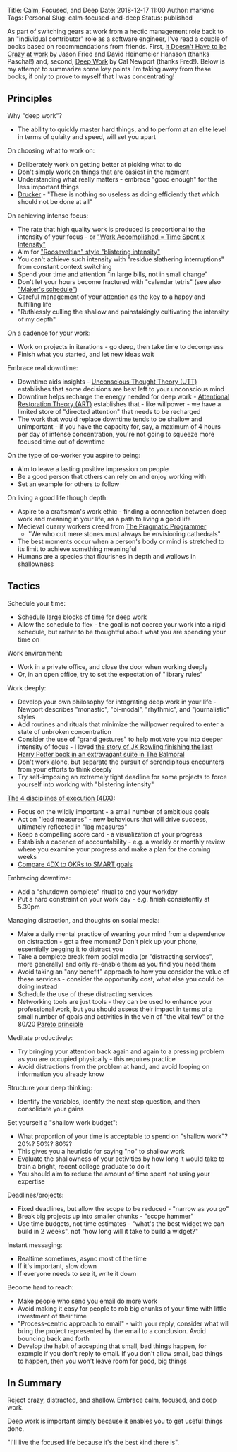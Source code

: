 Title: Calm, Focused, and Deep
Date: 2018-12-17 11:00
Author: markmc
Tags: Personal
Slug: calm-focused-and-deep
Status: published

As part of switching gears at work from a hectic management role back
to an "individual contributor" role as a software engineer, I've read
a couple of books based on recommendations from friends. First, [It
Doesn't Have to be Crazy at work](https://basecamp.com/books/calm) by
Jason Fried and David Heinemeier Hansson (thanks Paschal!) and,
second, [Deep Work](http://calnewport.com/books/deep-work/) by Cal
Newport (thanks Fred!). Below is my attempt to summarize some key
points I'm taking away from these books, if only to prove to myself
that I was concentrating!

## Principles

Why "deep work"?

- The ability to quickly master hard things, and to perform at an
  elite level in terms of qulaity and speed, will set you apart

On choosing what to work on:

- Deliberately work on getting better at picking what to do
- Don't simply work on things that are easiest in the moment
- Understanding what really matters - embrace "good enough" for the
  less important things
- [Drucker](https://en.wikiquote.org/wiki/Peter_Drucker) - "There is
  nothing so useless as doing efficiently that which should not be
  done at all"

On achieving intense focus:

- The rate that high quality work is produced is proportional to the
  intensity of your focus - or ["Work Accomplished = Time Spent x
  Intensity"](http://calnewport.com/blog/2014/04/08/work-accomplished-time-spent-x-intensity/)
- Aim for ["Rooseveltian" style "blistering
  intensity"](https://www.businessinsider.com/theodore-roosevelt-productivity-trick-2016-1)
- You can't achieve such intensity with "residue slathering
  interruptions" from constant context switching
- Spend your time and attention "in large bills, not in small change"
- Don't let your hours become fractured with "calendar tetris" (see
  also ["Maker's
  schedule"](http://www.paulgraham.com/makersschedule.html))
- Careful management of your attention as the key to a happy and
  fulfilling life
- "Ruthlessly culling the shallow and painstakingly cultivating the
  intensity of my depth"

On a cadence for your work:

- Work on projects in iterations - go deep, then take time to
  decompress
- Finish what you started, and let new ideas wait

Embrace real downtime:

- Downtime aids insights - [Unconscious Thought Theory
  (UTT)](https://en.wikipedia.org/wiki/Unconscious_thought_theory)
  establishes that some decisions are best left to your unconscious
  mind
- Downtime helps recharge the energy needed for deep work -
  [Attentional Restoration Theory
  (ART)](https://en.wikipedia.org/wiki/Attention_restoration_theory)
  establishes that - like willpower - we have a limited store of
  "directed attention" that needs to be recharged
- The work that would replace downtime tends to be shallow and
  unimportant - if you have the capacity for, say, a maximum of 4
  hours per day of intense concentration, you're not going to squeeze
  more focused time out of downtime

On the type of co-worker you aspire to being:

- Aim to leave a lasting positive impression on people
- Be a good person that others can rely on and enjoy working with
- Set an example for others to follow

On living a good life though depth:

- Aspire to a craftsman's work ethic - finding a connection between
  deep work and meaning in your life, as a path to living a good life
- Medieval quarry workers creed from [The Pragmatic
  Programmer](https://en.wikipedia.org/wiki/The_Pragmatic_Programmer)
  - "We who cut mere stones must always be envisioning cathedrals"
- The best moments occur when a person's body or mind is stretched to
  its limit to achieve something meaningful
- Humans are a species that flourishes in depth and wallows in
  shallowness

## Tactics

Schedule your time:

- Schedule large blocks of time for deep work
- Allow the schedule to flex - the goal is not coerce your work into a
  rigid schedule, but rather to be thoughtful about what you are
  spending your time on

Work environment:

- Work in a private office, and close the door when working deeply
- Or, in an open office, try to set the expectation of "library rules"

Work deeply:

- Develop your own philosophy for integrating deep work in your life -
  Newport describes "monastic", "bi-modal", "rhythmic", and
  "journalistic" styles
- Add routines and rituals that minimize the willpower required to
  enter a state of unbroken concentration
- Consider the use of "grand gestures" to help motivate you into
  deeper intensity of focus - I loved [the story of JK Rowling
  finishing the last Harry Potter book in an extravagant suite in The
  Balmoral](https://www.therowlinglibrary.com/2016/06/01/the-balmoral-hotel-where-j-k-rowling-finished-harry-potter-and-the-deathly-hallows/)
- Don't work alone, but separate the pursuit of serendipitous
  encounters from your efforts to think deeply
- Try self-imposing an extremely tight deadline for some projects to
  force yourself into working with "blistering intensity"

[The 4 disciplines of execution (4DX)](https://www.franklincovey.com/Solutions/Execution/4-disciplines.html):

- Focus on the wildly important - a small number of ambitious goals
- Act on "lead measures" - new behaviours that will drive success,
  ultimately reflected in "lag measures"
- Keep a compelling score card - a visualization of your progress
- Establish a cadence of accountability - e.g. a weekly or monthly
  review where you examine your progress and make a plan for the
  coming weeks
- [Compare 4DX to OKRs to SMART goals](https://www.perdoo.com/blog/okr-vs-4dx/)

Embracing downtime:

- Add a "shutdown complete" ritual to end your workday
- Put a hard constraint on your work day - e.g. finish consistently at
  5.30pm

Managing distraction, and thoughts on social media:

- Make a daily mental practice of weaning your mind from a dependence
  on distraction - got a free moment? Don't pick up your phone,
  essentially begging it to distract you
- Take a complete break from social media (or "distracting services",
  more generally) and only re-enable them as you find you need them
- Avoid taking an "any benefit" approach to how you consider the value
  of these services - consider the opportunity cost, what else you
  could be doing instead
- Schedule the use of these distracting services
- Networking tools are just tools - they can be used to enhance your
  professional work, but you should assess their impact in terms of a
  small number of goals and activities in the vein of "the vital few"
  or the 80/20 [Pareto
  principle](https://en.wikipedia.org/wiki/Pareto_principle)

Meditate productively:

- Try bringing your attention back again and again to a pressing
  problem as you are occupied physically - this requires practice
- Avoid distractions from the problem at hand, and avoid looping on
  information you already know

Structure your deep thinking:

- Identify the variables, identify the next step question, and then
  consolidate your gains

Set yourself a "shallow work budget":

- What proportion of your time is acceptable to spend on "shallow work"?
  20%? 50%? 80%?
- This gives you a heuristic for saying "no" to shallow work
- Evaluate the shallowness of your activities by how long it would
  take to train a bright, recent college graduate to do it
- You should aim to reduce the amount of time spent not using your
  expertise

Deadlines/projects:

- Fixed deadlines, but allow the scope to be reduced - "narrow as you
  go"
- Break big projects up into smaller chunks - "scope hammer"
- Use time budgets, not time estimates - "what's the best widget we
  can build in 2 weeks", not "how long will it take to build a
  widget?"

Instant messaging:

- Realtime sometimes, async most of the time
- If it's important, slow down
- If everyone needs to see it, write it down

Become hard to reach:

- Make people who send you email do more work
- Avoid making it easy for people to rob big chunks of your time with
  little investment of their time
- "Process-centric approach to email" - with your reply, consider what
  will bring the project represented by the email to a
  conclusion. Avoid bouncing back and forth
- Develop the habit of accepting that small, bad things happen, for
  example if you don't reply to email. If you don't allow small, bad
  things to happen, then you won't leave room for good, big things

## In Summary

Reject crazy, distracted, and shallow. Embrace calm, focused, and deep
work.

Deep work is important simply because it enables you to get useful
things done.

"I'll live the focused life because it's the best kind there is".

